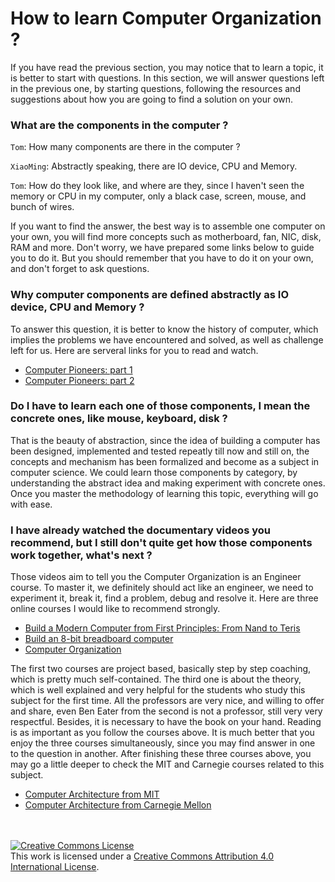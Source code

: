 # How to learn Computer Organization ?

If you have read the previous section, you may notice that to learn a topic, it is better to start with questions. In this section, we will answer questions left in the previous one, by starting questions, following the resources and suggestions about how you are going to find a solution on your own. 

### What are the components in the computer ?
`Tom`: How many components are there in the computer ?

`XiaoMing`: Abstractly speaking, there are IO device, CPU and Memory.

`Tom`: How do they look like, and where are they, since I haven't seen the memory or CPU in my computer, only a black case, screen, mouse, and bunch of wires.

If you want to find the answer, the best way is to assemble one computer on your own, you will find more concepts such as motherboard, fan, NIC, disk, RAM and more. Don't worry, we have prepared some links below to guide you to do it. But you should remember that you have to do it on your own, and don't forget to ask questions.

 
### Why computer components are defined abstractly as IO device, CPU and Memory ?

To answer this question, it is better to know the history of computer, which implies the problems we have encountered and solved, as well as challenge left for us. Here are serveral links for you to read and watch.
* [Computer Pioneers: part 1](https://www.youtube.com/watch?v=qundvme1Tik)
* [Computer Pioneers: part 2](https://www.youtube.com/watch?v=wsirYCAocZk)


### Do I have to learn each one of those components, I mean the concrete ones, like mouse, keyboard, disk ? 
 
That is the beauty of abstraction, since the idea of building a computer has been designed, implemented and tested repeatly till now and still on, the concepts and mechanism has been formalized and become as a subject in computer science. We could learn those components by category, by understanding the abstract idea and making experiment with concrete ones. Once you master the methodology of learning this topic, everything will go with ease.

### I have already watched the documentary videos you recommend, but I still don't quite get how those components work together, what's next ?

Those videos aim to tell you the Computer Organization is an Engineer course. To master it, we definitely should act like an engineer, we need to experiment it, break it, find a problem, debug and resolve it. Here are three online courses I would like to recommend strongly.
* [Build a Modern Computer from First Principles: From Nand to Teris](https://www.coursera.org/learn/build-a-computer)
* [Build an 8-bit breadboard computer](https://www.youtube.com/watch?v=HyznrdDSSGM&list=PLowKtXNTBypGqImE405J2565dvjafglHU)
* [Computer Organization](https://www.youtube.com/watch?v=CDO28Esqmcg&list=PLhwVAYxlh5dvB1MkZrcRZy6x_a2yORNAu)

The first two courses are project based, basically step by step coaching, which is pretty much self-contained. The third one is about the theory, which is well explained and very helpful for the students who study this subject for the first time. All the professors are very nice, and willing to offer and share, even Ben Eater from the second is not a professor, still very very respectful. Besides, it is necessary to have the book on your hand. Reading is as important as you follow the courses above. It is much better that you enjoy the three courses simultaneously, since you may find answer in one to the question in another. After finishing these three courses above, you may go a little deeper to check the MIT and Carnegie courses related to this subject.
* [Computer Architecture from MIT](https://www.youtube.com/watch?v=s7svpXgxk1U&list=PLWokBk9W7kzGqZYZz6BiaqtsrHQK_22u7)
* [Computer Architecture from Carnegie Mellon](https://www.youtube.com/watch?v=zLP_X4wyHbY&list=PL5PHm2jkkXmi5CxxI7b3JCL1TWybTDtKq)


<br /><br /><a rel="license" href="http://creativecommons.org/licenses/by/4.0/"><img alt="Creative Commons License" style="border-width:0" src="https://i.creativecommons.org/l/by/4.0/88x31.png" /></a><br />This work is licensed under a <a rel="license" href="http://creativecommons.org/licenses/by/4.0/">Creative Commons Attribution 4.0 International License</a>.
